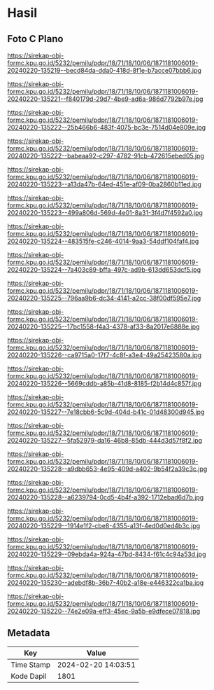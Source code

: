 # Hasil

## Foto C Plano

https://sirekap-obj-formc.kpu.go.id/5232/pemilu/pdpr/18/71/18/10/06/1871181006019-20240220-135219--becd84da-dda0-418d-8f1e-b7acce07bbb6.jpg

https://sirekap-obj-formc.kpu.go.id/5232/pemilu/pdpr/18/71/18/10/06/1871181006019-20240220-135221--f840179d-29d7-4be9-ad6a-986d7792b97e.jpg

https://sirekap-obj-formc.kpu.go.id/5232/pemilu/pdpr/18/71/18/10/06/1871181006019-20240220-135222--25b466b6-483f-4075-bc3e-7514d04e809e.jpg

https://sirekap-obj-formc.kpu.go.id/5232/pemilu/pdpr/18/71/18/10/06/1871181006019-20240220-135222--babeaa92-c297-4782-91cb-472615ebed05.jpg

https://sirekap-obj-formc.kpu.go.id/5232/pemilu/pdpr/18/71/18/10/06/1871181006019-20240220-135223--a13da47b-64ed-451e-af09-0ba2860b11ed.jpg

https://sirekap-obj-formc.kpu.go.id/5232/pemilu/pdpr/18/71/18/10/06/1871181006019-20240220-135223--499a806d-569d-4e01-8a31-3f4d7f4592a0.jpg

https://sirekap-obj-formc.kpu.go.id/5232/pemilu/pdpr/18/71/18/10/06/1871181006019-20240220-135224--483515fe-c246-4014-9aa3-54ddf104faf4.jpg

https://sirekap-obj-formc.kpu.go.id/5232/pemilu/pdpr/18/71/18/10/06/1871181006019-20240220-135224--7a403c89-bffa-497c-ad9b-613dd653dcf5.jpg

https://sirekap-obj-formc.kpu.go.id/5232/pemilu/pdpr/18/71/18/10/06/1871181006019-20240220-135225--796aa9b6-dc34-4141-a2cc-38f00df595e7.jpg

https://sirekap-obj-formc.kpu.go.id/5232/pemilu/pdpr/18/71/18/10/06/1871181006019-20240220-135225--17bc1558-f4a3-4378-af33-8a2017e6888e.jpg

https://sirekap-obj-formc.kpu.go.id/5232/pemilu/pdpr/18/71/18/10/06/1871181006019-20240220-135226--ca9715a0-17f7-4c8f-a3e4-49a25423580a.jpg

https://sirekap-obj-formc.kpu.go.id/5232/pemilu/pdpr/18/71/18/10/06/1871181006019-20240220-135226--5669cddb-a85b-41d8-8185-f2b14d4c857f.jpg

https://sirekap-obj-formc.kpu.go.id/5232/pemilu/pdpr/18/71/18/10/06/1871181006019-20240220-135227--7e18cbb6-5c9d-404d-b41c-01d48300d945.jpg

https://sirekap-obj-formc.kpu.go.id/5232/pemilu/pdpr/18/71/18/10/06/1871181006019-20240220-135227--5fa52979-da16-46b8-85db-444d3d57f8f2.jpg

https://sirekap-obj-formc.kpu.go.id/5232/pemilu/pdpr/18/71/18/10/06/1871181006019-20240220-135228--a9dbb653-4e95-409d-a402-9b54f2a39c3c.jpg

https://sirekap-obj-formc.kpu.go.id/5232/pemilu/pdpr/18/71/18/10/06/1871181006019-20240220-135228--a6239794-0cd5-4b4f-a392-1712ebad6d7b.jpg

https://sirekap-obj-formc.kpu.go.id/5232/pemilu/pdpr/18/71/18/10/06/1871181006019-20240220-135229--1914e1f2-cbe8-4355-a13f-4ed0d0ed4b3c.jpg

https://sirekap-obj-formc.kpu.go.id/5232/pemilu/pdpr/18/71/18/10/06/1871181006019-20240220-135229--09ebda4a-924a-47bd-8434-f61c4c94a53d.jpg

https://sirekap-obj-formc.kpu.go.id/5232/pemilu/pdpr/18/71/18/10/06/1871181006019-20240220-135230--adebdf8b-36b7-40b2-a18e-e446322ca1ba.jpg

https://sirekap-obj-formc.kpu.go.id/5232/pemilu/pdpr/18/71/18/10/06/1871181006019-20240220-135220--74e2e09a-eff3-45ec-9a5b-e9dfece07818.jpg


## Metadata

| Key        | Value               |
| ---------- | ------------------- |
| Time Stamp | 2024-02-20 14:03:51 |
| Kode Dapil | 1801                |



